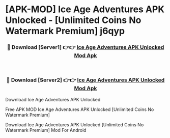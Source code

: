 # [APK-MOD] Ice Age Adventures APK Unlocked - [Unlimited Coins No Watermark Premium] j6qyp



<div align="center">
<h3>🔴 Download [Server1] 👉👉 <a href="https://momento.my/?title=Ice_Age_Adventures_APK_Unlocked">Ice Age Adventures APK Unlocked Mod Apk</a></h3><br>

<h3>🔴 Download [Server2] 👉👉 <a href="https://momento.my/?title=Ice_Age_Adventures_APK_Unlocked">Ice Age Adventures APK Unlocked Mod Apk</a></h3>
</div>



Download Ice Age Adventures APK Unlocked 

Free APK MOD Ice Age Adventures APK Unlocked [Unlimited Coins No Watermark Premium]

Download Ice Age Adventures APK Unlocked [Unlimited Coins No Watermark Premium] Mod For Android
